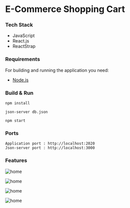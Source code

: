 # E-Commerce Shopping Cart 

### Tech Stack
  - JavaScript
  - React.js
  - ReactStrap
  
### Requirements
For building and running the application you need:
- [Node.js](https://nodejs.org/en/download/)

### Build & Run
```
npm install
```

```
json-server db.json
```

```
npm start
```

### Ports
```
Application port : http://localhost:2020  
Json-server port : http://localhost:3000
```

### Features
![home](https://github.com/mehmetpekdemir/React.js/blob/develop/docs/screenshot/1.png)

![home](https://github.com/mehmetpekdemir/React.js/blob/develop/docs/screenshot/2.png)

![home](https://github.com/mehmetpekdemir/React.js/blob/develop/docs/screenshot/3.png)

![home](https://github.com/mehmetpekdemir/React.js/blob/develop/docs/screenshot/4.png)
